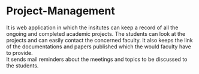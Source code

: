 # Project-Management
It is web application in which the insitutes can keep a record of all the ongoing and completed academic projects. The students can look at the projects and can easily contact the concerned faculty. It also keeps the link of the documentations and papers published which the would faculty have to provide.  
It sends mail reminders about the meetings and topics to be discussed to the students.
